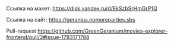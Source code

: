 Ссылка на макет: https://disk.yandex.ru/d/EkSzbSrHmGrP1Q

Ссылка на сайт: https://geranius.nomoreparties.sbs

Pull-request https://github.com/GreenGeranium/movies-explorer-frontend/pull/3#issue-1783171788